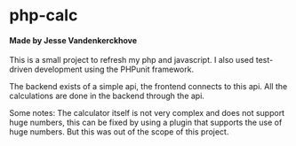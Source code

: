  # php-calc
 #### Made by Jesse Vandenkerckhove
 This is a small project to refresh my php and javascript.
I also used test-driven development using the PHPunit framework.

The backend exists of a simple api, the frontend connects to this api. All the calculations are done in the backend through the api.

Some notes: The calculator itself is not very complex and does not support huge numbers, this can be fixed by using a plugin that supports the use of huge numbers. But this was out of the scope of this project.

